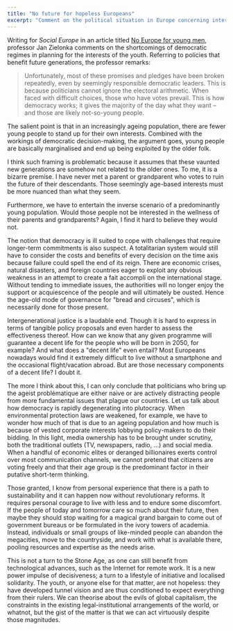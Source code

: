 ```yaml
---
title: "No future for hopeless Europeans"
excerpt: "Comment on the political situation in Europe concerning intergenerational matters."
---
```


Writing for _Social Europe_ in an article titled [No Europe for young
men](https://www.socialeurope.eu/no-europe-for-young-men), professor
Jan Zielonka comments on the shortcomings of democratic regimes in
planning for the interests of the youth. Referring to policies that
benefit future generations, the professor remarks:

> Unfortunately, most of these promises and pledges have been broken
> repeatedly, even by seemingly responsible democratic leaders. This
> is because politicians cannot ignore the electoral arithmetic. When
> faced with difficult choices, those who have votes prevail. This is
> how democracy works; it gives the majority of the day what they want
> – and those are likely not-so-young people.

The salient point is that in an increasingly ageing population, there
are fewer young people to stand up for their own interests. Combined
with the workings of democratic decision-making, the argument goes,
young people are basically marginalised and end up being exploited by
the older folk.

I think such framing is problematic because it assumes that these
vaunted new generations are somehow not related to the older ones. To
me, it is a bizarre premise. I have never met a parent or grandparent
who votes to ruin the future of their descendants. Those seemingly
age-based interests must be more nuanced than what they seem.

Furthermore, we have to entertain the inverse scenario of a
predominantly young population. Would those people not be interested
in the wellness of their parents and grandparents? Again, I find it
hard to believe they would not.

The notion that democracy is ill suited to cope with challenges that
require longer-term commitments is also suspect. A totalitarian system
would still have to consider the costs and benefits of every decision
on the time axis because failure could spell the end of its reign.
There are economic crises, natural disasters, and foreign countries
eager to exploit any obvious weakness in an attempt to create a fait
accompli on the international stage. Without tending to immediate
issues, the authorities will no longer enjoy the support or
acquiescence of the people and will ultimately be ousted. Hence the
age-old mode of governance for "bread and circuses", which is
necessarily done for those present.

Intergenerational justice is a laudable end. Though it is hard to
express in terms of tangible policy proposals and even harder to
assess the effectiveness thereof. How can we know that any given
programme will guarantee a decent life for the people who will be born
in 2050, for example? And what does a "decent life" even entail? Most
Europeans nowadays would find it extremely difficult to live without a
smartphone and the occasional flight/vacation abroad. But are those
necessary components of a decent life? I doubt it.

The more I think about this, I can only conclude that politicians who
bring up the ageist problématique are either naive or are actively
distracting people from more fundamental issues that plague our
countries. Let us talk about how democracy is rapidly degenerating
into plutocracy. When environmental protection laws are weakened, for
example, we have to wonder how much of that is due to an ageing
population and how much is because of vested corporate interests
lobbying policy-makers to do their bidding. In this light, media
ownership has to be brought under scrutiny, both the traditional
outlets (TV, newspapers, radio, ...) and social media. When a handful
of economic elites or deranged billionaires exerts control over most
communication channels, we cannot pretend that citizens are voting
freely and that their age group is the predominant factor in their
putative short-term thinking.

Those granted, I know from personal experience that there is a path to
sustainability and it can happen now without revolutionary reforms. It
requires personal courage to live with less and to endure some
discomfort. If the people of today and tomorrow care so much about
their future, then maybe they should stop waiting for a magical grand
bargain to come out of government bureaus or be formulated in the
ivory towers of academia. Instead, individuals or small groups of
like-minded people can abandon the megacities, move to the
countryside, and work with what is available there, pooling resources
and expertise as the needs arise.

This is not a turn to the Stone Age, as one can still benefit from
technological advances, such as the Internet for remote work. It is a
new power impulse of decisiveness; a turn to a lifestyle of initiative
and localised solidarity. The youth, or anyone else for that matter,
are not hopeless: they have developed tunnel vision and are thus
conditioned to expect everything from their rulers. We can theorise
about the evils of global capitalism, the constraints in the existing
legal-institutional arrangements of the world, or whatnot, but the
gist of the matter is that we can act virtuously despite those
magnitudes.
